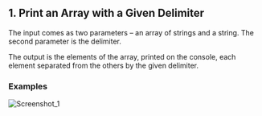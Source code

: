 <h2>1.	Print an Array with a Given Delimiter</h2>
<p>The input comes as two parameters – an array of strings and a string. The second parameter is the delimiter.</p>
<p>The output is the elements of the array, printed on the console, each element separated from the others by the given delimiter.</p>
<h3>Examples</h3>

![Screenshot_1](https://user-images.githubusercontent.com/73018624/179356859-35780ce4-8cac-4d09-ac25-7c7856733d61.jpg)
